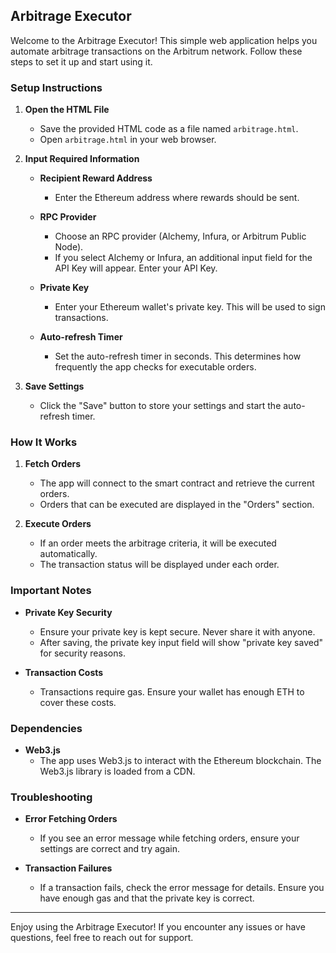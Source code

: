 ## Arbitrage Executor

Welcome to the Arbitrage Executor! This simple web application helps you automate arbitrage transactions on the Arbitrum network. Follow these steps to set it up and start using it.

### Setup Instructions

1. **Open the HTML File**
   - Save the provided HTML code as a file named `arbitrage.html`.
   - Open `arbitrage.html` in your web browser.

2. **Input Required Information**

   - **Recipient Reward Address**
     - Enter the Ethereum address where rewards should be sent.

   - **RPC Provider**
     - Choose an RPC provider (Alchemy, Infura, or Arbitrum Public Node).
     - If you select Alchemy or Infura, an additional input field for the API Key will appear. Enter your API Key.

   - **Private Key**
     - Enter your Ethereum wallet's private key. This will be used to sign transactions.

   - **Auto-refresh Timer**
     - Set the auto-refresh timer in seconds. This determines how frequently the app checks for executable orders.

3. **Save Settings**

   - Click the "Save" button to store your settings and start the auto-refresh timer.

### How It Works

1. **Fetch Orders**
   - The app will connect to the smart contract and retrieve the current orders.
   - Orders that can be executed are displayed in the "Orders" section.

2. **Execute Orders**
   - If an order meets the arbitrage criteria, it will be executed automatically.
   - The transaction status will be displayed under each order.

### Important Notes

- **Private Key Security**
  - Ensure your private key is kept secure. Never share it with anyone.
  - After saving, the private key input field will show "private key saved" for security reasons.

- **Transaction Costs**
  - Transactions require gas. Ensure your wallet has enough ETH to cover these costs.

### Dependencies

- **Web3.js**
  - The app uses Web3.js to interact with the Ethereum blockchain. The Web3.js library is loaded from a CDN.

### Troubleshooting

- **Error Fetching Orders**
  - If you see an error message while fetching orders, ensure your settings are correct and try again.
  
- **Transaction Failures**
  - If a transaction fails, check the error message for details. Ensure you have enough gas and that the private key is correct.


---

Enjoy using the Arbitrage Executor! If you encounter any issues or have questions, feel free to reach out for support.